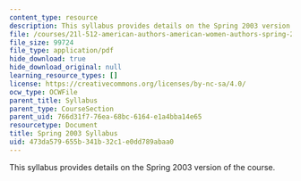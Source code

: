 ```yaml
---
content_type: resource
description: This syllabus provides details on the Spring 2003 version of the course.
file: /courses/21l-512-american-authors-american-women-authors-spring-2003/473da579655b341b32c1e0dd789abaa0_21L512_syllabus_spring_03.pdf
file_size: 99724
file_type: application/pdf
hide_download: true
hide_download_original: null
learning_resource_types: []
license: https://creativecommons.org/licenses/by-nc-sa/4.0/
ocw_type: OCWFile
parent_title: Syllabus
parent_type: CourseSection
parent_uid: 766d31f7-76ea-68bc-6164-e1a4bba14e65
resourcetype: Document
title: Spring 2003 Syllabus
uid: 473da579-655b-341b-32c1-e0dd789abaa0
---
```

This syllabus provides details on the Spring 2003 version of the course.